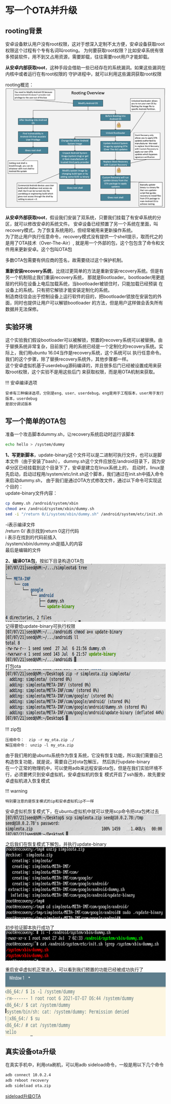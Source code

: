 # 写一个OTA并升级

## rooting背景

安卓设备默认用户没有root权限，这对于想深入定制不太方便，安卓设备获取root权限这个过程有个专有名词叫rooting。
为何要获取root权限？比如安卓系统有很多预装软件，用不到又占用资源，需要卸载，往往需要root用户才能卸载。

**从安卓内部获取root**，这种手段会借助一些已经存在的系统漏洞。如果这些漏洞在内核中或者运行在有root权限的
守护进程中，就可以利用这些漏洞获取root权限

rooting概览：
![rooting概览](../img/anrooting-overview.png)

**从安卓外部获取root**，假设我们安装了双系统，只要我们挂载了有安卓系统的分区，就可以修改安卓的系统文件。
安卓设备已经预置了另一个系统在里面，叫recovery模式，为了恢复系统用的，但经常被用来更新操作系统。  
为了防止用户执行任意命令，recovery模式没有提供一个shell提示，取而代之的是用了OTA技术（Over-The-Air）,
就是用一个外部的包，这个包包含了命令和文件用来更新安卓。这个包叫OTA包  

多数OTA包需要有供应商的签名，故需要绕过这个保护机制。

**重新安装recovery系统**，比绕过更简单的方法是重新安装recovery系统。但是有另一个机制阻止我们重装recovery系统，
那就是Bootloader。bootloader用更底层的代码在设备上电后加载系统，当bootloader被锁住时，只能加载已经预装
在设备上的系统。只有把它解锁才能安装定制化的系统。  
制造商往往会出于控制设备上运行软件的目的，把bootloader锁放在安装包的外面，同时也提供让用户可以解锁bootloader
的方法，但是用户这样做会丢失所有数据并无法保修。

## 实验环境

这个实验我们假设bootloader可以被解锁，预置的recovery系统可以被替换。由于替换系统非常复杂，目前我们
用的系统已经是一个定制化的recovery系统。实际上，我们用ubuntu 16.04当作是recovery系统，这个系统可以
执行任意命令。  
我们的这个步骤，除了替换recovery系统外，其他步骤都一样。  
这个安卓虚拟机基于userdebug源码编译的，并且很多后门已经被设置成用来获取root权限，这个实验不是用这些后门
来获取权限，而是用OTA机制来获取。

!!! 安卓编译选项

    安卓有三种编译选项，分别是eng、user、userdebug。eng是用于工程版本，user用于发行版本，userdebug
    是部分调试版本
    
## 写一个简单的OTA包

准备一个攻击脚本dummy.sh，让recovery系统启动时运行该脚本  
```bash
echo hello > /system/dummy
```

**1、写更新脚本**，update-binary这个文件可以是二进制可执行文件，也可以是脚本文件（由于安装了bash），
dummy.sh这个文件应放在/android目录下，因为安卓分区已经挂载到这个目录下了，安卓是建立在linux系统上的，
启动时，linux是先启动，启动过程用/system/etc/init.sh这个脚本，我们通过在init.sh中插入命令来启动dummy.sh，
由于我们是通过OTA方式修改文件，通过以下命令可实现这个目的：  
update-binary文件内容：  
```bash
cp dummy.sh /android/system/xbin
chmod a+x /android/system/xbin/dummy.sh
sed -i "/return 0/i/system/xbin/dummy.sh" /android/system/etc/init.sh
```
-i表示编译文件  
/return 0/ 表示找到return 0这行代码  
i 表示在找到的代码前插入  
/system/xbin/dummy.sh是插入的内容  
最后是编辑的文件  

**2、编译OTA包**，按如下目录构造OTA包  
![构造ota包](../img/anrooting-otatree.png)  
记得要给update-binary可执行权限
![可执行权限](../img/anrooting-chmod.png)
打包ota  
![打包ota](../img/anrooting-otazip.png)

!!! zip包

    压缩命令：  zip -r my_ota.zip ./  
    解压缩命令： unzip -l my_ota.zip

由于我们用的是ubuntu系统作为恢复系统，它没有恢复功能，所以我们需要自己构造恢复功能，就是说，需要自己对ota包解压，
然后执行update-binary  
在一个正常的物理机中，可以使用adb来远程安装ota包，但是在我们实验环境不行，必须要拷贝到安卓虚拟机，安卓虚拟机的恢复
模式开启了ssh服务，故先要安卓虚拟机进入恢复模式

!!! warning

    特别要注意的是恢复模式的ip和安卓虚拟机ip不一样

安卓虚拟机恢复模式下，在ubuntu虚拟机中就可以使用scp命令把ota包拷过去  
![拷贝ota包](../img/anrooting-scp.png)

之后我们在恢复模式下解包，并执行update-binary  
![解包并执行](../img/anrooting-unzip.png)

初步验证脚本执行成功了
![脚本执行结果](../img/anrooting-update-result.png)

重启安卓虚拟机正常进入，可以看到我们预置的功能已经被成功执行了
![查看ota结果](../img/anrooting-ota-result.png)

    
## 真实设备ota升级

在真实手机中，利用ota刷机，可以用adb sideload命令，一般是用以下几个命令
```bash
adb connect 10.0.2.4
adb reboot recovery
adb sideload ota.zip
```

[sideload升级OTA](https://9to5google.com/2017/10/24/how-to-manually-sideload-install-ota-update-file-android-basics/)

